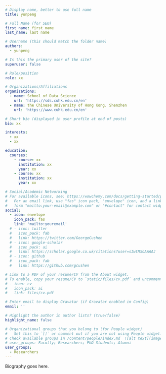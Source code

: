 ```yaml
---
# Display name, better to use full name
title: yunpeng

# Full Name (for SEO)
first_name: first name
last_name: last name

# Username (this should match the folder name)
authors:
  - yunpeng

# Is this the primary user of the site?
superuser: false

# Role/position
role: xx

# Organizations/Affiliations
organizations:
  - name: School of Data Science
    url: 'https://sds.cuhk.edu.cn/en'
  - name: the Chinese University of Hong Kong, Shenzhen
    url: 'https://www.cuhk.edu.cn/en'

# Short bio (displayed in user profile at end of posts)
bio: xx

interests:
  - xx
  - xx

education:
  courses:
    - course: xx
      institution: xx
      year: xx
    - course: xx
      institution: xx
      year: xx

# Social/Academic Networking
# For available icons, see: https://wowchemy.com/docs/getting-started/page-builder/#icons
#   For an email link, use "fas" icon pack, "envelope" icon, and a link in the
#   form "mailto:your-email@example.com" or "#contact" for contact widget.
social:
  - icon: envelope
    icon_pack: fas
    link: 'mailto:youremail'
  # - icon: twitter
  #   icon_pack: fab
  #   link: https://twitter.com/GeorgeCushen
  # - icon: google-scholar
  #   icon_pack: ai
  #   link: https://scholar.google.co.uk/citations?user=sIwtMXoAAAAJ
  # - icon: github
  #   icon_pack: fab
  #   link: https://github.com/gcushen

# Link to a PDF of your resume/CV from the About widget.
# To enable, copy your resume/CV to `static/files/cv.pdf` and uncomment the lines below.
# - icon: cv
#   icon_pack: ai
#   link: files/cv.pdf

# Enter email to display Gravatar (if Gravatar enabled in Config)
email: ''

# Highlight the author in author lists? (true/false)
highlight_name: false

# Organizational groups that you belong to (for People widget)
#   Set this to `[]` or comment out if you are not using People widget.
# Check available groups in /content/people/index.md  ![alt text](image.png)
# user_groups: Faculty; Researchers; PhD Students; Alumni
user_groups:
  - Researchers
---
```


Biography goes here.